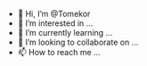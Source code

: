 - 👋 Hi, I’m @Tomekor
- 👀 I’m interested in ...
- 🌱 I’m currently learning ...
- 💞️ I’m looking to collaborate on ...
- 📫 How to reach me ...

<!---
Tomekor/Tomekor is a ✨ special ✨ repository because its `README.md` (this file) appears on your GitHub profile.
You can click the Preview link to take a look at your changes.
--->
